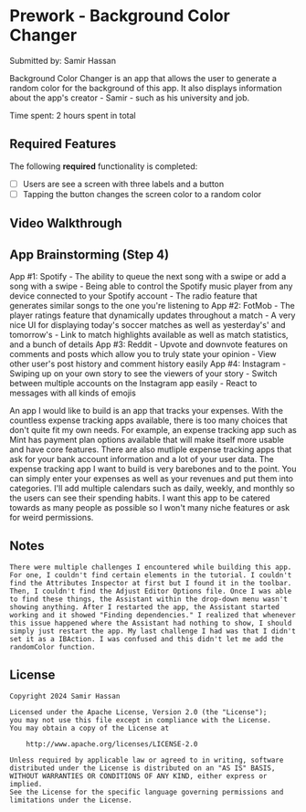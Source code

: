 # Prework - Background Color Changer

Submitted by: Samir Hassan

Background Color Changer is an app that allows the user to generate a random
color for the background of this app. It also displays information about the
app's creator - Samir - such as his university and job.

Time spent: 2 hours spent in total

## Required Features

The following **required** functionality is completed:

- [ ] Users are see a screen with three labels and a button
- [ ] Tapping the button changes the screen color to a random color
 
## Video Walkthrough


## App Brainstorming (Step 4)

App #1: Spotify
    - The ability to queue the next song with a swipe or add a song with a swipe
    - Being able to control the Spotify music player from any device connected to your Spotify account
    - The radio feature that generates similar songs to the one you're listening to
App #2: FotMob
    - The player ratings feature that dynamically updates throughout a match
    - A very nice UI for displaying today's soccer matches as well as yesterday's' and tomorrow's
    - Link to match highlights available as well as match statistics, and a bunch of details
App #3: Reddit
    - Upvote and downvote features on comments and posts which allow you to truly state your opinion
    - View other user's post history and comment history easily
App #4: Instagram
    - Swiping up on your own story to see the viewers of your story
    - Switch between multiple accounts on the Instagram app easily
    - React to messages with all kinds of emojis

An app I would like to build is an app that tracks your expenses. With the countless expense tracking apps available, there is too many choices that  don't quite fit my own needs. For example, an expense tracking app such as Mint has payment plan options available that will make itself more usable and have core features. There are also mutliple expense tracking apps that ask for your bank account information and a lot of your user data. The expense tracking app I want to build is very barebones and to the point. You can simply enter your expenses as well as your revenues and put them into categories. I'll add multiple calendars such as daily, weekly, and monthly so the users can see their spending habits. I want this app to be catered towards as many people as possible so I won't many niche features or ask for weird permissions.

## Notes

    There were multiple challenges I encountered while building this app. For one, I couldn't find certain elements in the tutorial. I couldn't find the Attributes Inspector at first but I found it in the toolbar. Then, I couldn't find the Adjust Editor Options file. Once I was able to find these things, the Assistant within the drop-down menu wasn't showing anything. After I restarted the app, the Assistant started working and it showed "Finding dependencies." I realized that whenever this issue happened where the Assistant had nothing to show, I should simply just restart the app. My last challenge I had was that I didn't set it as a IBAction. I was confused and this didn't let me add the randomColor function. 
    
## License

    Copyright 2024 Samir Hassan

    Licensed under the Apache License, Version 2.0 (the "License");
    you may not use this file except in compliance with the License.
    You may obtain a copy of the License at

        http://www.apache.org/licenses/LICENSE-2.0

    Unless required by applicable law or agreed to in writing, software
    distributed under the License is distributed on an "AS IS" BASIS,
    WITHOUT WARRANTIES OR CONDITIONS OF ANY KIND, either express or implied.
    See the License for the specific language governing permissions and
    limitations under the License.
